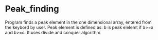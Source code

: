# Peak_finding
Program finds a peak element in the one dimensional array, entered from the keybord by user. Peak element is defined as: b is peak elelemt if b>=a and b>=c. It uses divide and conquer algorithm.
